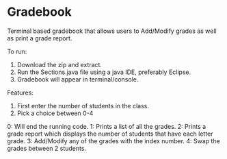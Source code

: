 # Gradebook
Terminal based gradebook that allows users to Add/Modify grades as well as print a grade report.

To run:
1. Download the zip and extract.
2. Run the Sections.java file using a java IDE, preferably Eclipse.
3. Gradebook will appear in terminal/console.

Features:
1. First enter the number of students in the class.
2. Pick a choice between 0-4

0: Will end the running code.
1: Prints a list of all the grades.
2: Prints a grade report which displays the number of students that have each letter grade.
3: Add/Modify any of the grades with the index number.
4: Swap the grades between 2 students.
